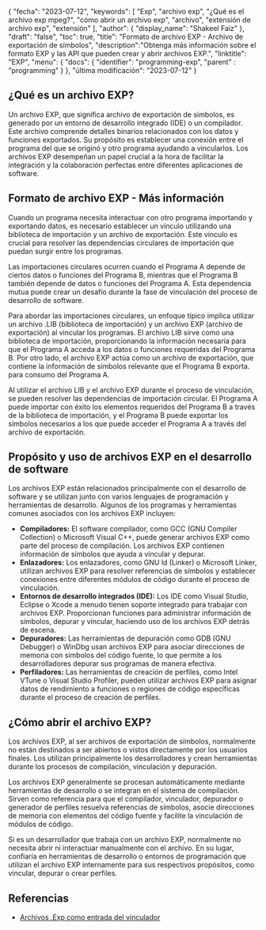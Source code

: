 {
"fecha": "2023-07-12",
  "keywords": [
"Exp",
"archivo exp",
"¿Qué es el archivo exp mpeg?",
"cómo abrir un archivo exp",
"archivo",
"extensión de archivo exp",
"extensión"
],
  "author": {
"display_name": "Shakeel Faiz"
},
"draft": "false",
"toc": true,
"title": "Formato de archivo EXP - Archivo de exportación de símbolos",
  "description":"Obtenga más información sobre el formato EXP y las API que pueden crear y abrir archivos EXP.",
"linktitle": "EXP",
  "menu": {
    "docs": {
      "identifier": "programming-exp",
"parent" : "programming"
}
},
"última modificación": "2023-07-12"
}

## ¿Qué es un archivo EXP?

Un archivo EXP, que significa archivo de exportación de símbolos, es generado por un entorno de desarrollo integrado (IDE) o un compilador. Este archivo comprende detalles binarios relacionados con los datos y funciones exportados. Su propósito es establecer una conexión entre el programa del que se originó y otro programa ayudando a vincularlos. Los archivos EXP desempeñan un papel crucial a la hora de facilitar la integración y la colaboración perfectas entre diferentes aplicaciones de software.

## Formato de archivo EXP - Más información

Cuando un programa necesita interactuar con otro programa importando y exportando datos, es necesario establecer un vínculo utilizando una biblioteca de importación y un archivo de exportación. Este vínculo es crucial para resolver las dependencias circulares de importación que puedan surgir entre los programas.

Las importaciones circulares ocurren cuando el Programa A depende de ciertos datos o funciones del Programa B, mientras que el Programa B también depende de datos o funciones del Programa A. Esta dependencia mutua puede crear un desafío durante la fase de vinculación del proceso de desarrollo de software.

Para abordar las importaciones circulares, un enfoque típico implica utilizar un archivo .LIB (biblioteca de importación) y un archivo EXP (archivo de exportación) al vincular los programas. El archivo LIB sirve como una biblioteca de importación, proporcionando la información necesaria para que el Programa A acceda a los datos o funciones requeridas del Programa B. Por otro lado, el archivo EXP actúa como un archivo de exportación, que contiene la información de símbolos relevante que el Programa B exporta. para consumo del Programa A.

Al utilizar el archivo LIB y el archivo EXP durante el proceso de vinculación, se pueden resolver las dependencias de importación circular. El Programa A puede importar con éxito los elementos requeridos del Programa B a través de la biblioteca de importación, y el Programa B puede exportar los símbolos necesarios a los que puede acceder el Programa A a través del archivo de exportación.

## Propósito y uso de archivos EXP en el desarrollo de software

Los archivos EXP están relacionados principalmente con el desarrollo de software y se utilizan junto con varios lenguajes de programación y herramientas de desarrollo. Algunos de los programas y herramientas comunes asociados con los archivos EXP incluyen:

- **Compiladores:** El software compilador, como GCC (GNU Compiler Collection) o Microsoft Visual C++, puede generar archivos EXP como parte del proceso de compilación. Los archivos EXP contienen información de símbolos que ayuda a vincular y depurar.
- **Enlazadores:** Los enlazadores, como GNU ld (Linker) o Microsoft Linker, utilizan archivos EXP para resolver referencias de símbolos y establecer conexiones entre diferentes módulos de código durante el proceso de vinculación.
- **Entornos de desarrollo integrados (IDE):** Los IDE como Visual Studio, Eclipse o Xcode a menudo tienen soporte integrado para trabajar con archivos EXP. Proporcionan funciones para administrar información de símbolos, depurar y vincular, haciendo uso de los archivos EXP detrás de escena.
- **Depuradores:** Las herramientas de depuración como GDB (GNU Debugger) o WinDbg usan archivos EXP para asociar direcciones de memoria con símbolos del código fuente, lo que permite a los desarrolladores depurar sus programas de manera efectiva.
- **Perfiladores:** Las herramientas de creación de perfiles, como Intel VTune o Visual Studio Profiler, pueden utilizar archivos EXP para asignar datos de rendimiento a funciones o regiones de código específicas durante el proceso de creación de perfiles.

## ¿Cómo abrir el archivo EXP?

Los archivos EXP, al ser archivos de exportación de símbolos, normalmente no están destinados a ser abiertos o vistos directamente por los usuarios finales. Los utilizan principalmente los desarrolladores y crean herramientas durante los procesos de compilación, vinculación y depuración.

Los archivos EXP generalmente se procesan automáticamente mediante herramientas de desarrollo o se integran en el sistema de compilación. Sirven como referencia para que el compilador, vinculador, depurador o generador de perfiles resuelva referencias de símbolos, asocie direcciones de memoria con elementos del código fuente y facilite la vinculación de módulos de código.

Si es un desarrollador que trabaja con un archivo EXP, normalmente no necesita abrir ni interactuar manualmente con el archivo. En su lugar, confiaría en herramientas de desarrollo o entornos de programación que utilizan el archivo EXP internamente para sus respectivos propósitos, como vincular, depurar o crear perfiles.

## Referencias
* [Archivos .Exp como entrada del vinculador](https://learn.microsoft.com/en-us/cpp/build/reference/dot-exp-files-as-linker-input?view=msvc-170)


